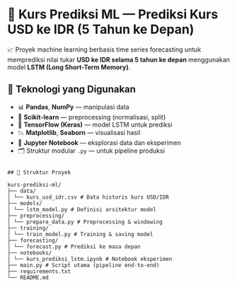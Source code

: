 # 💸 Kurs Prediksi ML — Prediksi Kurs USD ke IDR (5 Tahun ke Depan)

📈 Proyek machine learning berbasis time series forecasting untuk memprediksi nilai tukar **USD ke IDR selama 5 tahun ke depan** menggunakan model **LSTM (Long Short-Term Memory)**.

## 🧠 Teknologi yang Digunakan

- 📊 **Pandas**, **NumPy** — manipulasi data
- 🧼 **Scikit-learn** — preprocessing (normalisasi, split)
- 🧠 **TensorFlow (Keras)** — model LSTM untuk prediksi
- 📉 **Matplotlib**, **Seaborn** — visualisasi hasil
- 🧪 **Jupyter Notebook** — eksplorasi data dan eksperimen
- 🗂️ Struktur modular `.py` — untuk pipeline produksi

```

## 📁 Struktur Proyek

kurs-prediksi-ml/
├── data/
│ └── kurs_usd_idr.csv # Data historis kurs USD/IDR
├── models/
│ └── lstm_model.py # Definisi arsitektur model
├── preprocessing/
│ └── prepare_data.py # Preprocessing & windowing
├── training/
│ └── train_model.py # Training & saving model
├── forecasting/
│ └── forecast.py # Prediksi ke masa depan
├── notebooks/
│ └── kurs_prediksi_lstm.ipynb # Notebook eksperimen
├── main.py # Script utama (pipeline end-to-end)
├── requirements.txt
└── README.md

```
